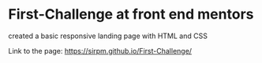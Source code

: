 # First-Challenge at front end mentors
 created a basic responsive landing page with HTML and CSS

Link to the page: https://sirpm.github.io/First-Challenge/
